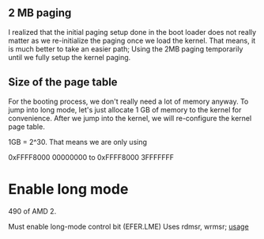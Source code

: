 ## 2 MB paging

I realized that the initial paging setup done in the boot loader does not really matter as we re-initialize the paging once we load the kernel. That means, it is much better to take an easier path; Using the 2MB paging temporarily until we fully setup the kernel paging.

## Size of the page table

For the booting process, we don't really need a lot of memory anyway. To jump into long mode, let's just allocate 1 GB of memory to the kernel for convenience. After we jump into the kernel, we will re-configure the kernel page table.

1GB = 2^30. That means we are only using

0xFFFF8000 00000000 to 0xFFFF8000 3FFFFFFF

# Enable long mode

490 of AMD 2.

Must enable long-mode control bit (EFER.LME)
Uses rdmsr, wrmsr; [usage](https://www.felixcloutier.com/x86/rdmsr)

